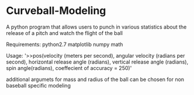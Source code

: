 # Curveball-Modeling
A python program that allows users to punch in various statistics about the release of a pitch and watch the flight of the ball

Requirements:
python2.7
matplotlib
numpy
math

Usage:
'>>pos(velocity (meters per second), angular velocity (radians per second), horizontal release angle (radians), vertical release angle (radians), spin angle(radians), coeffecient of accuracy = 250)'

additional argumets for mass and radius of the ball can be chosen for non baseball specific modeling
